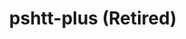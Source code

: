 ---
layout: post
title:  "pshtt-plus (Retired)"
app_url: "https://pshtt-plus.risk-redux.io"
thumbnail: /images/pshtt-plus.png
tags:
---